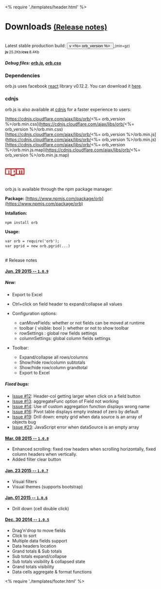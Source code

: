 <% require './templates/header.html' %>

<div class="content">

# Downloads <small>[(Release notes)](#rl)</small>
<br/>
Latest stable production build: 

<a href="static/orb-<%= orb_version %>.zip">
<button class="btn btn-info">
  v <%= orb_version %>&#160;<i class="fa fa-download"></i>  
</button>
</a>

<small style="font-style: normal;" class="text-muted">
(min+gz) <strong>js</strong>:25.2Kb/<strong>css</strong>:8.4Kb
</small>
<br/>

##### Debug files: [orb.js](static/js/orb/orb.js), [orb.css](static/css/orb/orb.css)

### Dependencies

orb.js uses facebook [react](http://facebook.github.io/react/) library v0.12.2. You can download it [here](http://fb.me/react-0.12.2.js).


### cdnjs

orb.js is also available at [cdnjs](https://cdnjs.com/) for a faster experience to users:

[https://cdnjs.cloudflare.com/ajax/libs/orb/<%= orb_version %>/orb.min.css](https://cdnjs.cloudflare.com/ajax/libs/orb/<%= orb_version %>/orb.min.css)  
[https://cdnjs.cloudflare.com/ajax/libs/orb/<%= orb_version %>/orb.min.js](https://cdnjs.cloudflare.com/ajax/libs/orb/<%= orb_version %>/orb.min.js)  
[https://cdnjs.cloudflare.com/ajax/libs/orb/<%= orb_version %>/orb.min.js.map](https://cdnjs.cloudflare.com/ajax/libs/orb/<%= orb_version %>/orb.min.js.map)


[![npmjs](static/images/npm-64-square.png)](https://www.npmjs.com/)

orb.js is available through the npm package manager:

**Package:** [https://www.npmjs.com/package/orb](https://www.npmjs.com/package/orb)

**Intallation:**
```
npm install orb
```

**Usage:**
```
var orb = require('orb');
var pgrid = new orb.pgrid(...)
```

<br/>
# Release notes <a class="anchor" href="#rl" name="rl"></a>
<br/>

<a class="anchor" name="rl1.0.9"></a>
#### <u>Jun. 29 2015 -- `1.0.9` [](#rl1.0.9)</u>

##### **New:**

- Export to Excel
- Ctrl+click on field header to expand/collapse all values

- Configuration options:
    - canMoveFields: whether or not fields can be moved at runtime
    - toolbar { visible: bool }: whether or not to show toolbar
    - rowSettings : global row fields settings
    - columnSettings: global column fields settings

- Toolbar:
    - Expand/collapse all rows/columns
    - Show/hide row/column subtotals
    - Show/hide row/column grandtotal
    - Export to Excel

##### **Fixed bugs:**

- [Issue #12](https://github.com/nnajm/orb/issues/12): Header-col getting larger when click on a field button
- [Issue #13](https://github.com/nnajm/orb/issues/13): aggregateFunc option of Field not working
- [Issue #14](https://github.com/nnajm/orb/issues/14): Use of custom aggregation function displays wrong name
- [Issue #16](https://github.com/nnajm/orb/issues/16): Pivot table displays empty instead of zero by default
- [Issue #19](https://github.com/nnajm/orb/issues/19): Drill down: empty grid when data source is an array of objects bug 
- [Issue #23](https://github.com/nnajm/orb/issues/23): JavaScript error when dataSource is an empty array

<a class="anchor" name="rl1.0.8"></a>
#### <u>Mar. 08 2015 -- `1.0.8` [](#rl1.0.8)</u>

- Enhanced scrolling: fixed row headers when scrolling horizontally, fixed column headers when vertically.
- Added filter clear button

<a class="anchor" name="rl1.0.7"></a>
#### <u>Jan. 23 2015 -- `1.0.7` [](#rl1.0.7)</u>

- Visual filters
- Visual themes (supports bootstrap)

<a class="anchor" name="rl1.0.6b"></a>
#### <u>Jan. 01 2015 -- `1.0.6` [](#rl1.0.6)</u>

- Drill down (cell double click)

<a class="anchor" name="rl1.0.5b"></a>
#### <u>Dec. 30 2014 -- `1.0.5` [](#rl1.0.5)</u>

- Drag'n'drop to move fields
- Click to sort
- Multiple data fields support
- Data headers location
- Grand totals & Sub totals
- Sub totals expand/collapse
- Sub totals visibility & collapsed state
- Grand totals visibility
- Data cells aggregate & format functions

</div>

<% require './templates/footer.html' %>